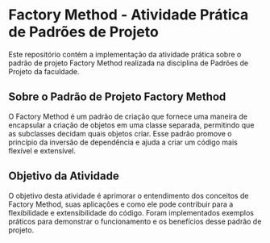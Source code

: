 # Factory Method - Atividade Prática de Padrões de Projeto

Este repositório contém a implementação da atividade prática sobre o padrão de projeto Factory Method realizada na disciplina de Padrões de Projeto da faculdade.

## Sobre o Padrão de Projeto Factory Method

O Factory Method é um padrão de criação que fornece uma maneira de encapsular a criação de objetos em uma classe separada, permitindo que as subclasses decidam quais objetos criar. Esse padrão promove o princípio da inversão de dependência e ajuda a criar um código mais flexível e extensível.

## Objetivo da Atividade

O objetivo desta atividade é aprimorar o entendimento dos conceitos de Factory Method, suas aplicações e como ele pode contribuir para a flexibilidade e extensibilidade do código. Foram implementados exemplos práticos para demonstrar o funcionamento e os benefícios desse padrão de projeto.

